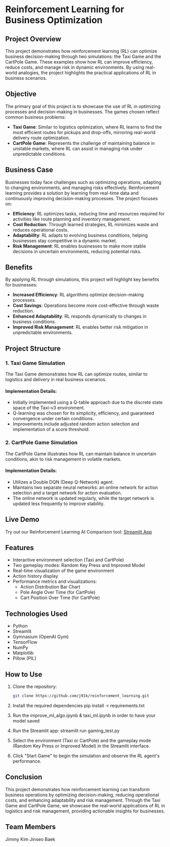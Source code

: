 # Reinforcement Learning for Business Optimization

## Project Overview

This project demonstrates how reinforcement learning (RL) can optimize business decision-making through two simulations: the Taxi Game and the CartPole Game. These examples show how RL can improve efficiency, reduce costs, and manage risk in dynamic environments. By using real-world analogies, the project highlights the practical applications of RL in business scenarios.

## Objective

The primary goal of this project is to showcase the use of RL in optimizing processes and decision-making in businesses. The games chosen reflect common business problems:

- **Taxi Game**: Similar to logistics optimization, where RL learns to find the most efficient routes for pickups and drop-offs, mirroring real-world delivery route optimization.
- **CartPole Game**: Represents the challenge of maintaining balance in unstable markets, where RL can assist in managing risk under unpredictable conditions.

## Business Case

Businesses today face challenges such as optimizing operations, adapting to changing environments, and managing risks effectively. Reinforcement learning provides a solution by learning from real-time data and continuously improving decision-making processes. The project focuses on:

- **Efficiency**: RL optimizes tasks, reducing time and resources required for activities like route planning and inventory management.
- **Cost Reduction**: Through learned strategies, RL minimizes waste and reduces operational costs.
- **Adaptability**: RL adapts to evolving business conditions, helping businesses stay competitive in a dynamic market.
- **Risk Management**: RL enables businesses to make more stable decisions in uncertain environments, reducing potential risks.

## Benefits

By applying RL through simulations, this project will highlight key benefits for businesses:

- **Increased Efficiency**: RL algorithms optimize decision-making processes.
- **Cost Savings**: Operations become more cost-effective through waste reduction.
- **Enhanced Adaptability**: RL responds dynamically to changes in business conditions.
- **Improved Risk Management**: RL enables better risk mitigation in unpredictable environments.

## Project Structure

### 1. Taxi Game Simulation

The Taxi Game demonstrates how RL can optimize routes, similar to logistics and delivery in real business scenarios.

#### Implementation Details:
- Initially implemented using a Q-table approach due to the discrete state space of the Taxi-v3 environment.
- Q-learning was chosen for its simplicity, efficiency, and guaranteed convergence under certain conditions.
- Improvements include adjusted random action selection and implementation of a score threshold.

### 2. CartPole Game Simulation

The CartPole Game illustrates how RL can maintain balance in uncertain conditions, akin to risk management in volatile markets.

#### Implementation Details:
- Utilizes a Double DQN (Deep Q-Network) agent.
- Maintains two separate neural networks: an online network for action selection and a target network for action evaluation.
- The online network is updated regularly, while the target network is updated less frequently to improve stability.

## Live Demo

Try out our Reinforcement Learning AI Comparison tool:
[Streamlit App](https://j91k-reinforcement-learning-gaming-test-ifkvvl.streamlit.app/)

## Features

- Interactive environment selection (Taxi and CartPole)
- Two gameplay modes: Random Key Press and Improved Model
- Real-time visualization of the game environment
- Action history display
- Performance metrics and visualizations:
  - Action Distribution Bar Chart
  - Pole Angle Over Time (for CartPole)
  - Cart Position Over Time (for CartPole)

## Technologies Used

- Python
- Streamlit
- Gymnasium (OpenAI Gym)
- TensorFlow
- NumPy
- Matplotlib
- Pillow (PIL)

## How to Use

1. Clone the repository:
   ```bash
   git clone https://github.com/j91k/reinforcement_learning.git

2. Install the required dependencies
   pip install -r requirements.txt

3. Run the improve_ml_algo.ipynb & taxi_ml.ipynb in order to have your model saved

4. Run the Streamlit app:
   streamlit run gaming_test.py

5. Select the environment (Taxi or CartPole) and the gameplay mode (Random Key Press or Improved Model) in the Streamlit interface.

6. Click "Start Game" to begin the simulation and observe the RL agent's performance.
   
## Conclusion
This project demonstrates how reinforcement learning can transform business operations by optimizing decision-making, reducing operational costs, and enhancing adaptability and risk management. Through the Taxi Game and CartPole Game, we showcase the real-world applications of RL in logistics and risk management, providing actionable insights for businesses.

## Team Members
Jimmy Kim
Jinseo Baek
